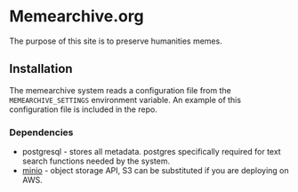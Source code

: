 # Memearchive.org

The purpose of this site is to preserve humanities memes.

## Installation

The memearchive system reads a configuration file from the
`MEMEARCHIVE_SETTINGS` environment variable. An example of this
configuration file is included in the repo.

### Dependencies

* postgresql - stores all metadata. postgres specifically required
for text search functions needed by the system.
* [minio](minio.io) - object storage API, S3 can be substituted if you
are deploying on AWS.